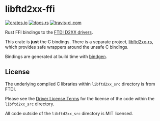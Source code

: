 # libftd2xx-ffi
[![crates.io](https://img.shields.io/crates/v/libftd2xx-ffi.svg)](https://crates.io/crates/libftd2xx-ffi)
[![docs.rs](https://docs.rs/libftd2xx-ffi/badge.svg)](https://docs.rs/libftd2xx-ffi/)
[![travis-ci.com](https://api.travis-ci.com/newAM/libftd2xx-ffi-rs.svg?branch=master)](https://api.travis-ci.com/newAM/libftd2xx-ffi-rs.svg?branch=master)

Rust FFI bindings to the [FTDI D2XX drivers].

This crate is **just** the C bindings.  There is a separate project, [libftd2xx-rs], which provides safe wrappers around the unsafe C bindings.

Bindings are generated at build time with [bindgen].

## License
The underlying compiled C libraries within `libftd2xx_src` directory is from FTDI.

Please see the [Driver License Terms] for the license of the code within the `libftd2xx_src` directory.

All code outside of the `libftd2xx_src` directory is MIT licensed.

[Driver License Terms]: https://www.ftdichip.com/Drivers/FTDriverLicenceTermsSummary.htm
[FTDI D2XX drivers]: https://www.ftdichip.com/Drivers/D2XX.htm
[libftd2xx-rs]: https://github.com/newAM/libftd2xx-rs
[bindgen]: https://github.com/rust-lang/rust-bindgen
